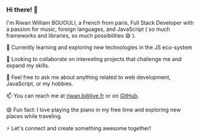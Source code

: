 ### Hi there! 👋

I'm Riwan William BOUOULI, 
a French from paris, Full Stack Developer with a passion for music, foreign languages, and JavaScript ( so much frameworks and libraries, so much possibilities 😄 ).

🌱 Currently learning and exploring new technologies in the JS eco-system

👯 Looking to collaborate on interesting projects that challenge me and expand my skills.

💬 Feel free to ask me about anything related to web development, JavaScript, or my hobbies.

📫 You can reach me at riwan.b@live.fr or on [GitHub](https://github.com/Riwibou).

😄 Fun fact: I love playing the piano in my free time and exploring new places while traveling.

⚡ Let's connect and create something awesome together!
